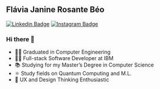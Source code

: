 ## Flávia Janine Rosante Béo

[![Linkedin Badge](https://img.shields.io/badge/-LinkedIn-blue?style=flat&logo=LinkedIn&logoColor=white)](https://www.linkedin.com/in/flaviajanine/)
[![Instagram Badge](https://img.shields.io/badge/-Instagram-C13584?style=flat&logo=Instagram&logoColor=white)](https://www.instagram.com/flaviajanine/)

### Hi there 👋

- 👩‍🎓 Graduated in Computer Engineering 
- 👩‍💻 Full-stack Software Developer at IBM
- 📚 Studying for my Master’s Degree in Computer Science
- ⚛️ Study fields on Quantum Computing and M.L.
- 🌟 UX and Design Thinking Enthusiastic 
